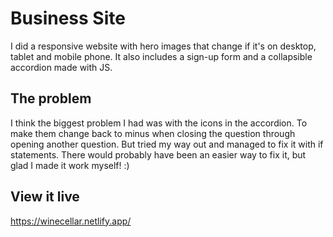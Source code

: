 # Business Site

I did a responsive website with hero images that change if it's on desktop, tablet and mobile phone. It also includes a sign-up form and a collapsible accordion made with JS.

## The problem

I think the biggest problem I had was with the icons in the accordion. To make them change back to minus when closing the question through opening another question. But tried my way out and managed to fix it with if statements. There would probably have been an easier way to fix it, but glad I made it work myself! :)

## View it live

https://winecellar.netlify.app/
